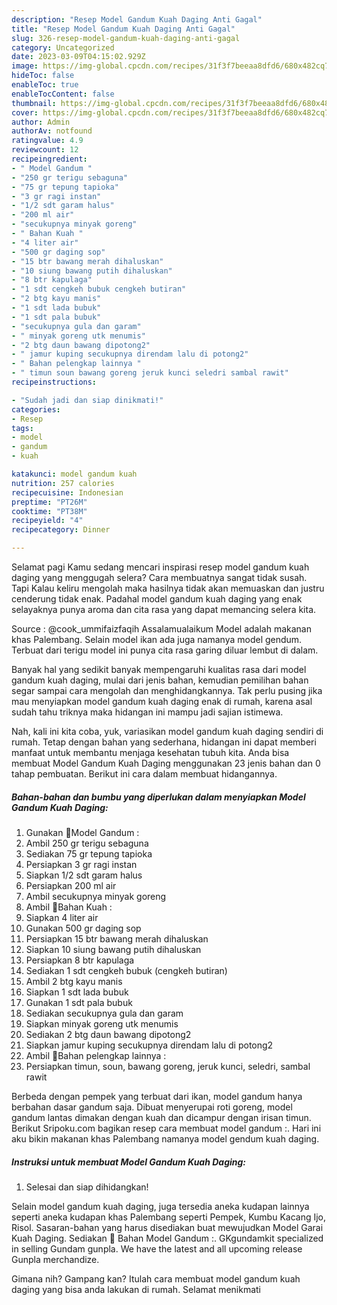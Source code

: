 ```yaml
---
description: "Resep Model Gandum Kuah Daging Anti Gagal"
title: "Resep Model Gandum Kuah Daging Anti Gagal"
slug: 326-resep-model-gandum-kuah-daging-anti-gagal
category: Uncategorized
date: 2023-03-09T04:15:02.929Z
image: https://img-global.cpcdn.com/recipes/31f3f7beeaa8dfd6/680x482cq70/model-gandum-kuah-daging-foto-resep-utama.jpg
hideToc: false
enableToc: true
enableTocContent: false
thumbnail: https://img-global.cpcdn.com/recipes/31f3f7beeaa8dfd6/680x482cq70/model-gandum-kuah-daging-foto-resep-utama.jpg
cover: https://img-global.cpcdn.com/recipes/31f3f7beeaa8dfd6/680x482cq70/model-gandum-kuah-daging-foto-resep-utama.jpg
author: Admin
authorAv: notfound
ratingvalue: 4.9
reviewcount: 12
recipeingredient:
- " Model Gandum "
- "250 gr terigu sebaguna"
- "75 gr tepung tapioka"
- "3 gr ragi instan"
- "1/2 sdt garam halus"
- "200 ml air"
- "secukupnya minyak goreng"
- " Bahan Kuah "
- "4 liter air"
- "500 gr daging sop"
- "15 btr bawang merah dihaluskan"
- "10 siung bawang putih dihaluskan"
- "8 btr kapulaga"
- "1 sdt cengkeh bubuk cengkeh butiran"
- "2 btg kayu manis"
- "1 sdt lada bubuk"
- "1 sdt pala bubuk"
- "secukupnya gula dan garam"
- " minyak goreng utk menumis"
- "2 btg daun bawang dipotong2"
- " jamur kuping secukupnya direndam lalu di potong2"
- " Bahan pelengkap lainnya "
- " timun soun bawang goreng jeruk kunci seledri sambal rawit"
recipeinstructions:

- "Sudah jadi dan siap dinikmati!"
categories:
- Resep
tags:
- model
- gandum
- kuah

katakunci: model gandum kuah 
nutrition: 257 calories
recipecuisine: Indonesian
preptime: "PT26M"
cooktime: "PT38M"
recipeyield: "4"
recipecategory: Dinner

---
```



Selamat pagi Kamu sedang mencari inspirasi resep model gandum kuah daging yang menggugah selera? Cara membuatnya sangat tidak susah. Tapi Kalau keliru mengolah maka hasilnya tidak akan memuaskan dan justru cenderung tidak enak. Padahal model gandum kuah daging yang enak selayaknya punya aroma dan cita rasa yang dapat memancing selera kita.


Source : @cook_ummifaizfaqih Assalamualaikum Model adalah makanan khas Palembang. Selain model ikan ada juga namanya model gendum. Terbuat dari terigu model ini punya cita rasa garing diluar lembut di dalam.

Banyak hal yang sedikit banyak mempengaruhi kualitas rasa dari model gandum kuah daging, mulai dari jenis bahan, kemudian pemilihan bahan segar sampai cara mengolah dan menghidangkannya. Tak perlu pusing jika mau menyiapkan model gandum kuah daging enak di rumah, karena asal sudah tahu triknya maka hidangan ini mampu jadi sajian istimewa.


Nah, kali ini kita coba, yuk, variasikan model gandum kuah daging sendiri di rumah. Tetap dengan bahan yang sederhana, hidangan ini dapat memberi manfaat untuk membantu menjaga kesehatan tubuh kita. Anda bisa membuat Model Gandum Kuah Daging menggunakan 23 jenis bahan dan 0 tahap pembuatan. Berikut ini cara dalam membuat hidangannya.

<!--inarticleads1-->

##### Bahan-bahan dan bumbu yang diperlukan dalam menyiapkan Model Gandum Kuah Daging:

1. Gunakan  🧄Model Gandum :
1. Ambil 250 gr terigu sebaguna
1. Sediakan 75 gr tepung tapioka
1. Persiapkan 3 gr ragi instan
1. Siapkan 1/2 sdt garam halus
1. Persiapkan 200 ml air
1. Ambil secukupnya minyak goreng
1. Ambil  🧄Bahan Kuah :
1. Siapkan 4 liter air
1. Gunakan 500 gr daging sop
1. Persiapkan 15 btr bawang merah dihaluskan
1. Siapkan 10 siung bawang putih dihaluskan
1. Persiapkan 8 btr kapulaga
1. Sediakan 1 sdt cengkeh bubuk (cengkeh butiran)
1. Ambil 2 btg kayu manis
1. Siapkan 1 sdt lada bubuk
1. Gunakan 1 sdt pala bubuk
1. Sediakan secukupnya gula dan garam
1. Siapkan  minyak goreng utk menumis
1. Sediakan 2 btg daun bawang dipotong2
1. Siapkan  jamur kuping secukupnya direndam lalu di potong2
1. Ambil  🧄Bahan pelengkap lainnya :
1. Persiapkan  timun, soun, bawang goreng, jeruk kunci, seledri, sambal rawit


Berbeda dengan pempek yang terbuat dari ikan, model gandum hanya berbahan dasar gandum saja. Dibuat menyerupai roti goreng, model gandum lantas dimakan dengan kuah dan dicampur dengan irisan timun. Berikut Sripoku.com bagikan resep cara membuat model gandum :. Hari ini aku bikin makanan khas Palembang namanya model gendum kuah daging. 

<!--inarticleads2-->

##### Instruksi untuk membuat Model Gandum Kuah Daging:


1. Selesai dan siap dihidangkan!

Selain model gandum kuah daging, juga tersedia aneka kudapan lainnya seperti aneka kudapan khas Palembang seperti Pempek, Kumbu Kacang Ijo, Risol. Sasaran-bahan yang harus disediakan buat mewujudkan Model Garai Kuah Daging. Sediakan 🌰 Bahan Model Gandum :. GKgundamkit specialized in selling Gundam gunpla. We have the latest and all upcoming release Gunpla merchandize. 

Gimana nih? Gampang kan? Itulah cara membuat model gandum kuah daging yang bisa anda lakukan di rumah. Selamat menikmati
